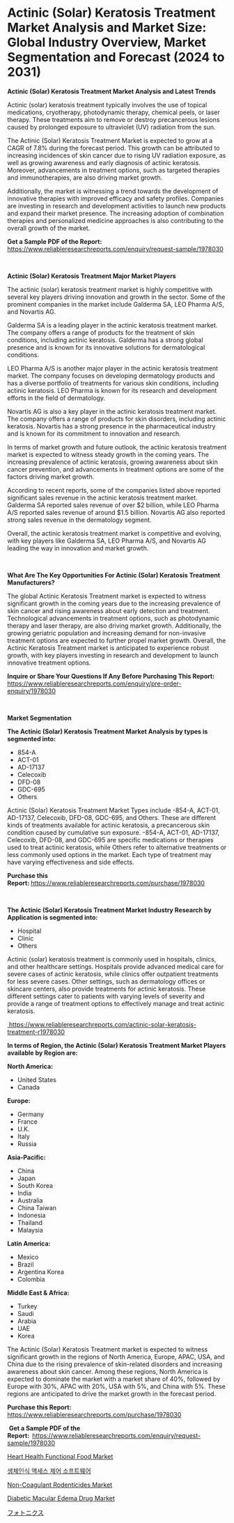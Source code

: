 <p><h1>Actinic (Solar) Keratosis Treatment Market Analysis and Market Size: Global Industry Overview, Market Segmentation and Forecast (2024 to 2031)</h1></p><p><strong>Actinic (Solar) Keratosis Treatment Market Analysis and Latest Trends</strong></p>
<p><p>Actinic (solar) keratosis treatment typically involves the use of topical medications, cryotherapy, photodynamic therapy, chemical peels, or laser therapy. These treatments aim to remove or destroy precancerous lesions caused by prolonged exposure to ultraviolet (UV) radiation from the sun.</p><p>The Actinic (Solar) Keratosis Treatment Market is expected to grow at a CAGR of 7.8% during the forecast period. This growth can be attributed to increasing incidences of skin cancer due to rising UV radiation exposure, as well as growing awareness and early diagnosis of actinic keratosis. Moreover, advancements in treatment options, such as targeted therapies and immunotherapies, are also driving market growth.</p><p>Additionally, the market is witnessing a trend towards the development of innovative therapies with improved efficacy and safety profiles. Companies are investing in research and development activities to launch new products and expand their market presence. The increasing adoption of combination therapies and personalized medicine approaches is also contributing to the overall growth of the market.</p></p>
<p><strong>Get a Sample PDF of the Report:&nbsp;</strong> <a href="https://www.reliableresearchreports.com/enquiry/request-sample/1978030">https://www.reliableresearchreports.com/enquiry/request-sample/1978030</a></p>
<p>&nbsp;</p>
<p><strong>Actinic (Solar) Keratosis Treatment Major Market Players</strong></p>
<p><p>The actinic (solar) keratosis treatment market is highly competitive with several key players driving innovation and growth in the sector. Some of the prominent companies in the market include Galderma SA, LEO Pharma A/S, and Novartis AG.</p><p>Galderma SA is a leading player in the actinic keratosis treatment market. The company offers a range of products for the treatment of skin conditions, including actinic keratosis. Galderma has a strong global presence and is known for its innovative solutions for dermatological conditions.</p><p>LEO Pharma A/S is another major player in the actinic keratosis treatment market. The company focuses on developing dermatology products and has a diverse portfolio of treatments for various skin conditions, including actinic keratosis. LEO Pharma is known for its research and development efforts in the field of dermatology.</p><p>Novartis AG is also a key player in the actinic keratosis treatment market. The company offers a range of products for skin disorders, including actinic keratosis. Novartis has a strong presence in the pharmaceutical industry and is known for its commitment to innovation and research.</p><p>In terms of market growth and future outlook, the actinic keratosis treatment market is expected to witness steady growth in the coming years. The increasing prevalence of actinic keratosis, growing awareness about skin cancer prevention, and advancements in treatment options are some of the factors driving market growth.</p><p>According to recent reports, some of the companies listed above reported significant sales revenue in the actinic keratosis treatment market. Galderma SA reported sales revenue of over $2 billion, while LEO Pharma A/S reported sales revenue of around $1.5 billion. Novartis AG also reported strong sales revenue in the dermatology segment.</p><p>Overall, the actinic keratosis treatment market is competitive and evolving, with key players like Galderma SA, LEO Pharma A/S, and Novartis AG leading the way in innovation and market growth.</p></p>
<p>&nbsp;</p>
<p><strong>What Are The Key Opportunities For Actinic (Solar) Keratosis Treatment Manufacturers?</strong></p>
<p><p>The global Actinic Keratosis Treatment market is expected to witness significant growth in the coming years due to the increasing prevalence of skin cancer and rising awareness about early detection and treatment. Technological advancements in treatment options, such as photodynamic therapy and laser therapy, are also driving market growth. Additionally, the growing geriatric population and increasing demand for non-invasive treatment options are expected to further propel market growth. Overall, the Actinic Keratosis Treatment market is anticipated to experience robust growth, with key players investing in research and development to launch innovative treatment options.</p></p>
<p><strong>Inquire or Share Your Questions If Any Before Purchasing This Report:</strong> <a href="https://www.reliableresearchreports.com/enquiry/pre-order-enquiry/1978030">https://www.reliableresearchreports.com/enquiry/pre-order-enquiry/1978030</a></p>
<p>&nbsp;</p>
<p><strong>Market Segmentation</strong></p>
<p><strong>The Actinic (Solar) Keratosis Treatment Market Analysis by types is segmented into:</strong></p>
<p><ul><li>854-A</li><li>ACT-01</li><li>AD-17137</li><li>Celecoxib</li><li>DFD-08</li><li>GDC-695</li><li>Others</li></ul></p>
<p><p>Actinic (Solar) Keratosis Treatment Market Types include -854-A, ACT-01, AD-17137, Celecoxib, DFD-08, GDC-695, and Others. These are different kinds of treatments available for actinic keratosis, a precancerous skin condition caused by cumulative sun exposure. -854-A, ACT-01, AD-17137, Celecoxib, DFD-08, and GDC-695 are specific medications or therapies used to treat actinic keratosis, while Others refer to alternative treatments or less commonly used options in the market. Each type of treatment may have varying effectiveness and side effects.</p></p>
<p><strong>Purchase this Report:&nbsp;</strong><a href="https://www.reliableresearchreports.com/purchase/1978030">https://www.reliableresearchreports.com/purchase/1978030</a></p>
<p>&nbsp;</p>
<p><strong>The Actinic (Solar) Keratosis Treatment Market Industry Research by Application is segmented into:</strong></p>
<p><ul><li>Hospital</li><li>Clinic</li><li>Others</li></ul></p>
<p><p>Actinic (solar) keratosis treatment is commonly used in hospitals, clinics, and other healthcare settings. Hospitals provide advanced medical care for severe cases of actinic keratosis, while clinics offer outpatient treatments for less severe cases. Other settings, such as dermatology offices or skincare centers, also provide treatments for actinic keratosis. These different settings cater to patients with varying levels of severity and provide a range of treatment options to effectively manage and treat actinic keratosis.</p></p>
<p><a href="https://www.reliableresearchreports.com/actinic-solar-keratosis-treatment-r1978030">&nbsp;https://www.reliableresearchreports.com/actinic-solar-keratosis-treatment-r1978030</a></p>
<p><strong>In terms of Region, the Actinic (Solar) Keratosis Treatment Market Players available by Region are:</strong></p>
<p>
    <p> <strong> North America: </strong>
        <ul>
            <li>United States</li>
            <li>Canada</li>
        </ul>
        </p> 
    <p> <strong> Europe: </strong>
        <ul>
            <li>Germany</li>
            <li>France</li>
            <li>U.K.</li>
            <li>Italy</li>
            <li>Russia</li>
        </ul>
        </p> 
    <p> <strong> Asia-Pacific: </strong>
        <ul>
            <li>China</li>
            <li>Japan</li>
            <li>South Korea</li>
            <li>India</li>
            <li>Australia</li>
            <li>China Taiwan</li>
            <li>Indonesia</li>
            <li>Thailand</li>
            <li>Malaysia</li>
        </ul>
        </p> 
    <p> <strong> Latin America: </strong>
        <ul>
            <li>Mexico</li>
            <li>Brazil</li>
            <li>Argentina Korea</li>
            <li>Colombia</li>
        </ul>
        </p> 
    <p> <strong> Middle East & Africa: </strong>
        <ul>
            <li>Turkey</li>
            <li>Saudi</li>
            <li>Arabia</li>
            <li>UAE</li>
            <li>Korea</li>
        </ul>
    </p>
    </p>
<p><p>The Actinic (Solar) Keratosis Treatment market is expected to witness significant growth in the regions of North America, Europe, APAC, USA, and China due to the rising prevalence of skin-related disorders and increasing awareness about skin cancer. Among these regions, North America is expected to dominate the market with a market share of 40%, followed by Europe with 30%, APAC with 20%, USA with 5%, and China with 5%. These regions are anticipated to drive the market growth in the forecast period.</p></p>
<p><strong>Purchase this Report: </strong><a href="https://www.reliableresearchreports.com/purchase/1978030">https://www.reliableresearchreports.com/purchase/1978030</a></p>
<p>&nbsp;<strong>Get a Sample PDF of the Report:&nbsp;&nbsp;</strong><a href="https://www.reliableresearchreports.com/enquiry/request-sample/1978030">https://www.reliableresearchreports.com/enquiry/request-sample/1978030</a></p>
<p><strong></strong></p>
<p><p><a href="https://github.com/Sherrillcrooksxa8i18ucf2m/Market-Research-Report-List-2/blob/main/heart-health-functional-food-market.md">Heart Health Functional Food Market</a></p><p><a href="https://github.com/kein8762/Market-Research-Report-List-1/blob/main/264208357765.md">생체인식 액세스 제어 소프트웨어</a></p><p><a href="https://issuu.com/reportprime-2/docs/non-coagulant-rodenticides-market-size-2030.pptx">Non-Coagulant Rodenticides Market</a></p><p><a href="https://github.com/AlysaLedner2023/Market-Research-Report-List-1/blob/main/diabetic-macular-edema-drug-market.md">Diabetic Macular Edema Drug Market</a></p><p><a href="https://github.com/dawson566/Market-Research-Report-List-1/blob/main/653457159397.md">フォトニクス</a></p></p>